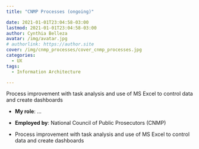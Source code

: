 ```yaml
---
title: "CNMP Processes (ongoing)"

date: 2021-01-01T23:04:58-03:00
lastmod: 2021-01-01T23:04:58-03:00
author: Cynthia Belleza
avatar: /img/avatar.jpg
# authorlink: https://author.site
cover: /img/cnmp_processes/cover_cnmp_processes.jpg
categories:
  - UX 
tags:
  - Information Architecture  

---
```


Process improvement with task analysis and use of MS Excel to control data and create dashboards

<!--more-->

* **My role**: ...

* **Employed by**: National Council of Public Prosecutors (CNMP)

* Process improvement with task analysis and use of MS Excel to control data and create dashboards